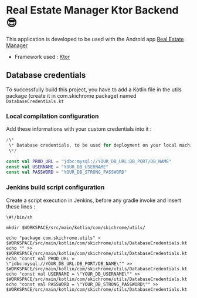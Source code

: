 # Real Estate Manager Ktor Backend  :sunglasses:

This application is developed to be used with the Android app 
[Real Estate Manager](https://github.com/skichrome/RealEstateManager)

* Framework used : [Ktor](https://ktor.io/)

## Database credentials
To successfully build this project, you have to add a Kotlin file in the utils package (create it in com.skichrome package) named `DatabaseCredentials.kt`

### Local compilation configuration
Add these informations with your custom credentials into it :

```Kotlin
/\*
 \* Database credentials, to be used for deployment on your local machine.
 \*/

const val PROD_URL = "jdbc:mysql://YOUR_DB_URL:DB_PORT/DB_NAME"
const val USERNAME = "YOUR_DB_USERNAME"
const val PASSWORD = "YOUR_DB_STRONG_PASSWORD"
```

### Jenkins build script configuration
Create a script execution in Jenkins, before any gradle invoke and insert these lines :

```Shell
\#!/bin/sh

mkdir $WORKSPACE/src/main/kotlin/com/skichrome/utils/

echo "package com.skichrome.utils" > $WORKSPACE/src/main/kotlin/com/skichrome/utils/DatabaseCredentials.kt
echo "" >> $WORKSPACE/src/main/kotlin/com/skichrome/utils/DatabaseCredentials.kt
echo "const val PROD_URL = \"jdbc:mysql://YOUR_DB_URL:DB_PORT/DB_NAME\"" >> $WORKSPACE/src/main/kotlin/com/skichrome/utils/DatabaseCredentials.kt
echo "const val USERNAME = \"YOUR_DB_USERNAME\"" >> $WORKSPACE/src/main/kotlin/com/skichrome/utils/DatabaseCredentials.kt
echo "const val PASSWORD = \"YOUR_DB_STRONG_PASSWORD\"" >> $WORKSPACE/src/main/kotlin/com/skichrome/utils/DatabaseCredentials.kt
```